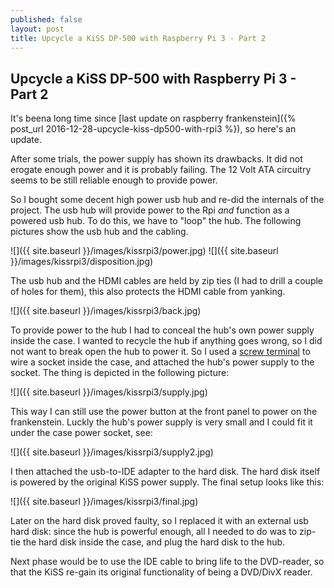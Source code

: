 ```yaml
---
published: false
layout: post
title: Upcycle a KiSS DP-500 with Raspberry Pi 3 - Part 2
---
```

## Upcycle a KiSS DP-500 with Raspberry Pi 3 - Part 2

It's beena long time since [last update on raspberry frankenstein]({% post_url 2016-12-28-upcycle-kiss-dp500-with-rpi3 %}), so here's an update.

After some trials, the power supply has shown its drawbacks. It did not erogate enough power and it is probably failing. The 12 Volt ATA circuitry seems to be still reliable enough to provide power.

So I bought some decent high power usb hub and re-did the internals of the project. The usb hub will provide power to the Rpi _and_ function as a powered usb hub. To do this, we have to "loop" the hub.
The following pictures show the usb hub and the cabling.

![]({{ site.baseurl }}/images/kissrpi3/power.jpg)
![]({{ site.baseurl }}/images/kissrpi3/disposition.jpg)

The usb hub and the HDMI cables are held by zip ties (I had to drill a couple of holes for them), this also protects the HDMI cable from yanking.

![]({{ site.baseurl }}/images/kissrpi3/back.jpg)

To provide power to the hub I had to conceal the hub's own power supply inside the case. I wanted to recycle the hub if anything goes wrong, so I did not want to break open the hub to power it. So I used a [screw terminal](https://en.wikipedia.org/wiki/Screw_terminal) to wire a socket inside the case, and attached the hub's power supply to the socket. The thing is depicted in the following picture:

![]({{ site.baseurl }}/images/kissrpi3/supply.jpg)

This way I can still use the power button at the front panel to power on the frankenstein. Luckly the hub's power supply is very small and I could fit it under the case power socket, see: 

![]({{ site.baseurl }}/images/kissrpi3/supply2.jpg)

I then attached the usb-to-IDE adapter to the hard disk. The hard disk itself is powered by the original KiSS power supply.
The final setup looks like this:

![]({{ site.baseurl }}/images/kissrpi3/final.jpg)

Later on the hard disk proved faulty, so I replaced it with an external usb hard disk: since the hub is powerful enough, all I needed to do was to zip-tie the hard disk inside the case, and plug the hard disk to the hub.

Next phase would be to use the IDE cable to bring life to the DVD-reader, so that the KiSS re-gain its original functionality of being a DVD/DivX reader.
